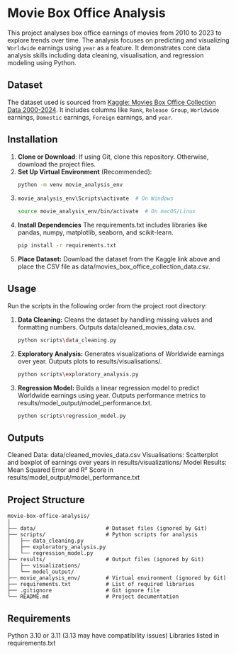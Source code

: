 # Movie Box Office Analysis

This project analyses box office earnings of movies from 2010 to 2023 to explore trends over time. The analysis focuses on predicting and visualizing `Worldwide` earnings using `year` as a feature. It demonstrates core data analysis skills including data cleaning, visualisation, and regression modeling using Python.

## Dataset
The dataset used is sourced from [Kaggle: Movies Box Office Collection Data 2000-2024](https://www.kaggle.com/datasets/parthdande/movies-box-office-collection-data-2000-2024). It includes columns like `Rank`, `Release Group`, `Worldwide` earnings, `Domestic` earnings, `Foreign` earnings, and `year`.


## Installation
1. **Clone or Download**: If using Git, clone this repository. Otherwise, download the project files.
2. **Set Up Virtual Environment** (Recommended):
   ```bash
   python -m venv movie_analysis_env
   
3. ``` bash
   movie_analysis_env\Scripts\activate  # On Windows
   ```
   ```bash
   source movie_analysis_env/bin/activate  # On macOS/Linux
4. **Install Dependencies**
    The requirements.txt includes libraries like pandas, numpy, matplotlib, seaborn, and scikit-learn.
    ```bash
    pip install -r requirements.txt
   
5. **Place Dataset:** Download the dataset from the Kaggle link above and place the CSV file as data/movies_box_office_collection_data.csv.

## Usage
Run the scripts in the following order from the project root directory:

1. **Data Cleaning:**
   Cleans the dataset by handling missing values and formatting numbers.
   Outputs data/cleaned_movies_data.csv.
    ```bash
    python scripts\data_cleaning.py

2. **Exploratory Analysis:**
   Generates visualizations of Worldwide earnings over year.
   Outputs plots to results/visualisations/.
    ```bash
    python scripts\exploratory_analysis.py
    
3. **Regression Model:**
   Builds a linear regression model to predict Worldwide earnings using year.
   Outputs performance metrics to results/model_output/model_performance.txt.
    ```bash
    python scripts\regression_model.py
   
## Outputs

Cleaned Data: data/cleaned_movies_data.csv
Visualisations: Scatterplot and boxplot of earnings over years in results/visualizations/
Model Results: Mean Squared Error and R² Score in results/model_output/model_performance.txt

## Project Structure

```text
movie-box-office-analysis/
│
├── data/                      # Dataset files (ignored by Git)
├── scripts/                   # Python scripts for analysis
│   ├── data_cleaning.py
│   ├── exploratory_analysis.py
│   └── regression_model.py
├── results/                   # Output files (ignored by Git)
│   ├── visualizations/
│   └── model_output/
├── movie_analysis_env/        # Virtual environment (ignored by Git)
├── requirements.txt           # List of required libraries
├── .gitignore                 # Git ignore file
└── README.md                  # Project documentation
```


## Requirements

Python 3.10 or 3.11 (3.13 may have compatibility issues)
Libraries listed in requirements.txt
